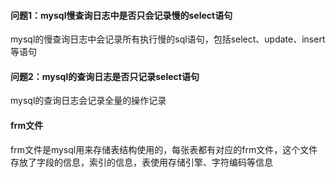 #### 问题1：mysql慢查询日志中是否只会记录慢的select语句
mysql的慢查询日志中会记录所有执行慢的sql语句，包括select、update、insert等语句   
#### 问题2：mysql的查询日志是否只记录select语句
mysql的查询日志会记录全量的操作记录  
#### frm文件
frm文件是mysql用来存储表结构使用的，每张表都有对应的frm文件，这个文件存放了字段的信息，索引的信息，表使用存储引擎、字符编码等信息  
